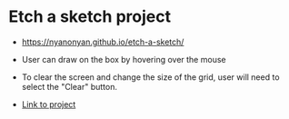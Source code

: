 # Etch a sketch project

- https://nyanonyan.github.io/etch-a-sketch/

- User can draw on the box by hovering over the mouse
- To clear the screen and change the size of the grid, user will need to select the "Clear" button.

- <a href="https://nyanonyan.github.io/etch-a-sketch/main.html">Link to project</a>
